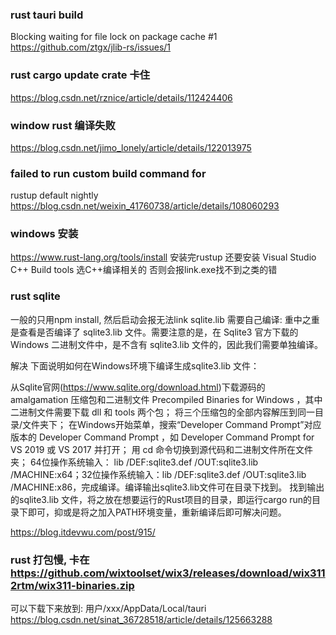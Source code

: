 

### rust tauri build 
Blocking waiting for file lock on package cache #1
https://github.com/ztgx/jlib-rs/issues/1



### rust cargo update crate 卡住
https://blog.csdn.net/rznice/article/details/112424406



### window rust 编译失败
https://blog.csdn.net/jimo_lonely/article/details/122013975



### failed to run custom build command for
rustup default nightly
https://blog.csdn.net/weixin_41760738/article/details/108060293



### windows 安装
https://www.rust-lang.org/tools/install
安装完rustup 还要安装  Visual Studio C++ Build tools 选C++编译相关的
否则会报link.exe找不到之类的错


### rust sqlite
一般的只用npm install, 然后启动会报无法link sqlite.lib
需要自己编译:
重中之重是查看是否编译了 sqlite3.lib 文件。需要注意的是，在 Sqlite3 官方下载的 Windows 二进制文件中，是不含有 sqlite3.lib 文件的，因此我们需要单独编译。

解决
下面说明如何在Windows环境下编译生成sqlite3.lib 文件：

从Sqlite官网(https://www.sqlite.org/download.html)下载源码的 amalgamation 压缩包和二进制文件 Precompiled Binaries for Windows ，其中二进制文件需要下载 dll 和 tools 两个包；
将三个压缩包的全部内容解压到同一目录/文件夹下；
在Windows开始菜单，搜索“Developer Command Prompt”对应版本的 Developer Command Prompt ，如 Developer Command Prompt for VS 2019 或 VS 2017 并打开；
用 cd 命令切换到源代码和二进制文件所在文件夹；
64位操作系统输入： lib /DEF:sqlite3.def /OUT:sqlite3.lib /MACHINE:x64；32位操作系统输入：lib /DEF:sqlite3.def /OUT:sqlite3.lib /MACHINE:x86，完成编译。编译输出sqlite3.lib文件可在目录下找到。
找到输出的sqlite3.lib 文件，将之放在想要运行的Rust项目的目录，即运行cargo run的目录下即可，抑或是将之加入PATH环境变量，重新编译后即可解决问题。

https://blog.itdevwu.com/post/915/




### rust 打包慢, 卡在 https://github.com/wixtoolset/wix3/releases/download/wix3112rtm/wix311-binaries.zip
可以下载下来放到:
用户/xxx/AppData/Local/tauri
https://blog.csdn.net/sinat_36728518/article/details/125663288

